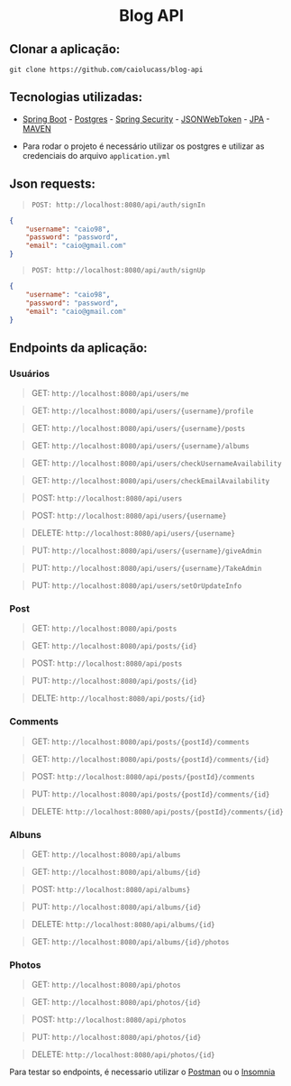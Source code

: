 <h1 align="center">Blog API</h1>

## Clonar a aplicação:

`git clone https://github.com/caiolucass/blog-api`

## Tecnologias utilizadas:

- [Spring Boot](https://spring.io/) - [Postgres](https://www.postgresql.org/) - [Spring Security](https://spring.io/projects/spring-security) - [JSONWebToken](https://jwt.io/) - [JPA](https://spring.io/projects/spring-data-jpa) - [MAVEN](https://maven.apache.org/)

- Para rodar o projeto é necessário utilizar os postgres e utilizar as credenciais do arquivo `application.yml`

## Json requests:

> `POST: http://localhost:8080/api/auth/signIn`

```json
{
	"username": "caio98",
	"password": "password",
	"email": "caio@gmail.com"
}

```

> `POST: http://localhost:8080/api/auth/signUp` 

```json
{
	"username": "caio98",
	"password": "password",
	"email": "caio@gmail.com"
}

```

## Endpoints da aplicação:

### Usuários

> GET: `http://localhost:8080/api/users/me`

> GET: `http://localhost:8080/api/users/{username}/profile`

> GET: `http://localhost:8080/api/users/{username}/posts`

> GET: `http://localhost:8080/api/users/{username}/albums`

> GET: `http://localhost:8080/api/users/checkUsernameAvailability`

> GET: `http://localhost:8080/api/users/checkEmailAvailability`

> POST: `http://localhost:8080/api/users`

> POST: `http://localhost:8080/api/users/{username}`

> DELETE: `http://localhost:8080/api/users/{username}`

> PUT: `http://localhost:8080/api/users/{username}/giveAdmin`

> PUT: `http://localhost:8080/api/users/{username}/TakeAdmin`

> PUT: `http://localhost:8080/api/users/setOrUpdateInfo`

### Post

> GET: `http://localhost:8080/api/posts`

> GET: `http://localhost:8080/api/posts/{id}`

> POST: `http://localhost:8080/api/posts`

> PUT: `http://localhost:8080/api/posts/{id}`

> DELTE: `http://localhost:8080/api/posts/{id}`

### Comments

> GET: `http://localhost:8080/api/posts/{postId}/comments`

> GET: `http://localhost:8080/api/posts/{postId}/comments/{id}`

> POST: `http://localhost:8080/api/posts/{postId}/comments`

> PUT: `http://localhost:8080/api/posts/{postId}/comments/{id}`

> DELETE: `http://localhost:8080/api/posts/{postId}/comments/{id}`

### Albuns

> GET: `http://localhost:8080/api/albums`

> GET: `http://localhost:8080/api/albums/{id}`

> POST: `http://localhost:8080/api/albums}`

> PUT: `http://localhost:8080/api/albums/{id}`

> DELETE: `http://localhost:8080/api/albums/{id}`

> GET: `http://localhost:8080/api/albums/{id}/photos`

### Photos

> GET: `http://localhost:8080/api/photos`

> GET: `http://localhost:8080/api/photos/{id}`

> POST: `http://localhost:8080/api/photos`

> PUT: `http://localhost:8080/api/photos/{id}`

> DELETE: `http://localhost:8080/api/photos/{id}`

Para testar so endpoints, é necessario utilizar o [Postman](https://www.postman.com/) ou o [Insomnia](https://insomnia.rest/download)

